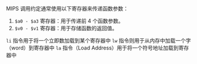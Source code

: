 
MIPS 调用约定通常使用以下寄存器来传递函数参数：
1. `$a0 - $a3` 寄存器：用于传递前 4 个函数参数。
2. `$v0 - $v1` 寄存器：用于存储函数的返回值。

`li` 指令用于将一个立即数加载到某个寄存器中
`lw` 指令则用于从内存中加载一个字（word）到寄存器中
`la` 指令（Load Address）用于将一个符号地址加载到寄存器中